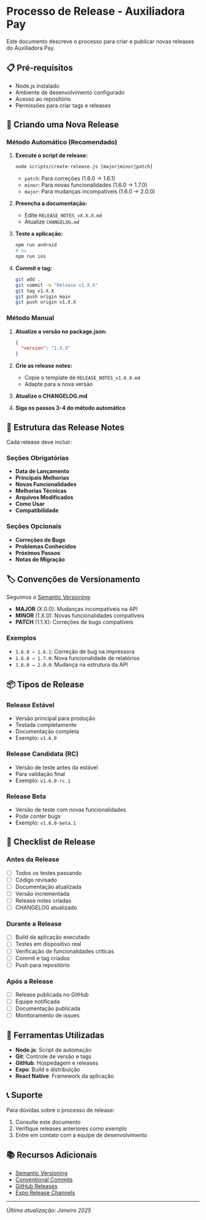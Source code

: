 # Processo de Release - Auxiliadora Pay

Este documento descreve o processo para criar e publicar novas releases do Auxiliadora Pay.

## 📋 Pré-requisitos

- Node.js instalado
- Ambiente de desenvolvimento configurado
- Acesso ao repositório
- Permissões para criar tags e releases

## 🚀 Criando uma Nova Release

### Método Automático (Recomendado)

1. **Execute o script de release:**
   ```bash
   node scripts/create-release.js [major|minor|patch]
   ```

   - `patch`: Para correções (1.6.0 → 1.6.1)
   - `minor`: Para novas funcionalidades (1.6.0 → 1.7.0)
   - `major`: Para mudanças incompatíveis (1.6.0 → 2.0.0)

2. **Preencha a documentação:**
   - Edite `RELEASE_NOTES_vX.X.X.md`
   - Atualize `CHANGELOG.md`

3. **Teste a aplicação:**
   ```bash
   npm run android
   # ou
   npm run ios
   ```

4. **Commit e tag:**
   ```bash
   git add .
   git commit -m "Release v1.X.X"
   git tag v1.X.X
   git push origin main
   git push origin v1.X.X
   ```

### Método Manual

1. **Atualize a versão no package.json:**
   ```json
   {
     "version": "1.X.X"
   }
   ```

2. **Crie as release notes:**
   - Copie o template de `RELEASE_NOTES_v1.6.0.md`
   - Adapte para a nova versão

3. **Atualize o CHANGELOG.md**

4. **Siga os passos 3-4 do método automático**

## 📝 Estrutura das Release Notes

Cada release deve incluir:

### Seções Obrigatórias
- **Data de Lançamento**
- **Principais Melhorias**
- **Novas Funcionalidades**
- **Melhorias Técnicas**
- **Arquivos Modificados**
- **Como Usar**
- **Compatibilidade**

### Seções Opcionais
- **Correções de Bugs**
- **Problemas Conhecidos**
- **Próximos Passos**
- **Notas de Migração**

## 🏷️ Convenções de Versionamento

Seguimos o [Semantic Versioning](https://semver.org/):

- **MAJOR** (X.0.0): Mudanças incompatíveis na API
- **MINOR** (1.X.0): Novas funcionalidades compatíveis
- **PATCH** (1.1.X): Correções de bugs compatíveis

### Exemplos
- `1.6.0 → 1.6.1`: Correção de bug na impressora
- `1.6.0 → 1.7.0`: Nova funcionalidade de relatórios
- `1.6.0 → 2.0.0`: Mudança na estrutura da API

## 📦 Tipos de Release

### Release Estável
- Versão principal para produção
- Testada completamente
- Documentação completa
- Exemplo: `v1.6.0`

### Release Candidata (RC)
- Versão de teste antes da estável
- Para validação final
- Exemplo: `v1.6.0-rc.1`

### Release Beta
- Versão de teste com novas funcionalidades
- Pode conter bugs
- Exemplo: `v1.6.0-beta.1`

## 🧪 Checklist de Release

### Antes da Release
- [ ] Todos os testes passando
- [ ] Código revisado
- [ ] Documentação atualizada
- [ ] Versão incrementada
- [ ] Release notes criadas
- [ ] CHANGELOG atualizado

### Durante a Release
- [ ] Build da aplicação executado
- [ ] Testes em dispositivo real
- [ ] Verificação de funcionalidades críticas
- [ ] Commit e tag criados
- [ ] Push para repositório

### Após a Release
- [ ] Release publicada no GitHub
- [ ] Equipe notificada
- [ ] Documentação publicada
- [ ] Monitoramento de issues

## 🔧 Ferramentas Utilizadas

- **Node.js**: Script de automação
- **Git**: Controle de versão e tags
- **GitHub**: Hospedagem e releases
- **Expo**: Build e distribuição
- **React Native**: Framework da aplicação

## 📞 Suporte

Para dúvidas sobre o processo de release:

1. Consulte este documento
2. Verifique releases anteriores como exemplo
3. Entre em contato com a equipe de desenvolvimento

## 📚 Recursos Adicionais

- [Semantic Versioning](https://semver.org/)
- [Conventional Commits](https://www.conventionalcommits.org/)
- [GitHub Releases](https://docs.github.com/en/repositories/releasing-projects-on-github)
- [Expo Release Channels](https://docs.expo.dev/distribution/release-channels/)

---

*Última atualização: Janeiro 2025*